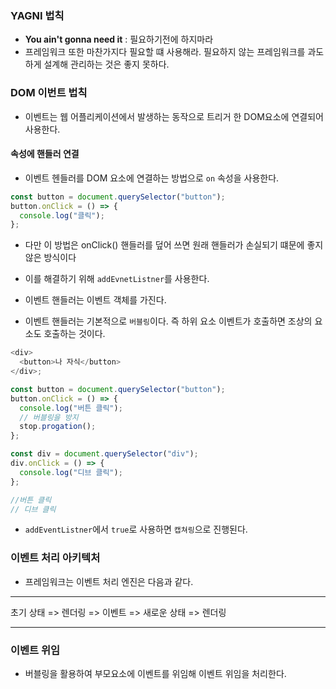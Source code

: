 ### YAGNI 법칙

- **You ain't gonna need it** : 필요하기전에 하지마라
- 프레임워크 또한 마찬가지다 필요할 떄 사용해라. 필요하지 않는 프레임워크를 과도하게 설계해 관리하는 것은 좋지 못하다.

### DOM 이번트 법칙

- 이벤트는 웹 어플리케이션에서 발생하는 동작으로 트리거 한 DOM요소에 연결되어 사용한다.

#### 속성에 핸들러 연결

- 이벤트 헨들러를 DOM 요소에 연결하는 방법으로 `on` 속성을 사용한다.

```js
const button = document.querySelector("button");
button.onClick = () => {
  console.log("클릭");
};
```

- 다만 이 방법은 onClick() 핸들러를 덮어 쓰면 원래 핸들러가 손실되기 떄문에 좋지 않은 방식이다
- 이를 해결하기 위해 `addEvnetListner`를 사용한다.
- 이벤트 핸들러는 이벤트 객체를 가진다.

- 이벤트 핸들러는 기본적으로 `버블링`이다. 즉 하위 요소 이벤트가 호출하면 조상의 요소도 호출하는 것이다.

```js
<div>
  <button>나 자식</button>
</div>;

const button = document.querySelector("button");
button.onClick = () => {
  console.log("버튼 클릭");
  // 버블링을 방지
  stop.progation();
};

const div = document.querySelector("div");
div.onClick = () => {
  console.log("디브 클릭");
};

//버튼 클릭
// 디브 클릭
```

- `addEventListner`에서 `true`로 사용하면 `캡쳐링`으로 진행된다.

### 이벤트 처리 아키텍처

- 프레임워크는 이벤트 처리 엔진은 다음과 같다.

---

초기 상태 => 렌더링 => 이벤트 => 새로운 상태 => 렌더링

---

### 이벤트 위임

- 버블링을 활용하여 부모요소에 이벤트를 위임해 이벤트 위임을 처리한다.
